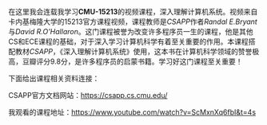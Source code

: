 在这里我会连载我学习**CMU-15213**的视频课程，深入理解计算机系统。视频来自卡内基梅隆大学的15213官方课程视频，课程教师是*CSAPP*作者*Randal E.Bryant*与*David R.O’Hallaron*。这门课程被誉为改变许多程序员一生的课程，他是其他CS和ECE课程的基础，对于深入学习计算机科学有着至关重要的作用。本课程搭配教材*CSAPP*，《深入理解计算机系统》使用，这本书在计算机科学领域的赞誉极高，豆瓣评分9.8分，是许多程序员的启蒙书籍。学习好这门课程至关重要！

下面给出课程相关资料连接：

CSAPP官方文档网站：https://csapp.cs.cmu.edu/

我观看的课程地址：https://www.youtube.com/watch?v=ScMxnXq6fbI&t=4s
